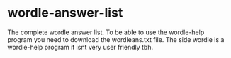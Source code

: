 # wordle-answer-list
The complete wordle answer list.
To be able to use the wordle-help program you need to download the wordleans.txt file.
The side wordle is a wordle-help program it isnt very user friendly tbh.

